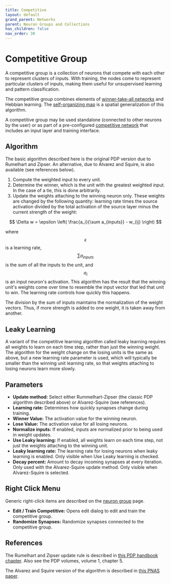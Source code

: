 ```yaml
---
title: Competitive
layout: default
grand_parent: Networks
parent: Neuron Groups and Collections
has_children: false
nav_order: 30
---
```


# Competitive Group

A competitive group is a collection of neurons that compete with each other to represent clusters of inputs. With training, the nodes come to represent particular clusters of inputs, making them useful for unsupervised learning and pattern classification.

The competitive group combines elements of [winner-take-all networks](wta) and Hebbian learning. The [self-organizing map](selfOrganizingMap) is a spatial generalization of this algorithm.

<!-- TODO: Add image -->

A competitive group may be used standalone (connected to other neurons by the user) or as part of a pre-configured [competitive network](../subnetworks/competitive) that includes an input layer and training interface.

## Algorithm

The basic algorithm described here is the original PDP version due to Rumelhart and Zipser. An alternative, due to Alvarez and Squire, is also available (see references below).

1. Compute the weighted input to every unit.
2. Determine the winner, which is the unit with the greatest weighted input. In the case of a tie, this is done arbitrarily.
3. Update the weights attaching to the winning neuron only. These weights are changed by the following quantity: learning rate times the source activation divided by the total activation of the source layer minus the current strength of the weight:

$$
\Delta w = \epsilon \left( \frac{a_i}{\sum a_{inputs}} - w_{ij} \right)
$$

where $$ \epsilon $$ is a learning rate, $$ \sum a_{inputs} $$ is the sum of all the inputs to the unit, and $$ a_i $$ is an input neuron's activation. This algorithm has the result that the winning unit's weights come over time to resemble the input vector that led that unit to win. The learning rate controls how quickly this happens.

The division by the sum of inputs maintains the normalization of the weight vectors. Thus, if more strength is added to one weight, it is taken away from another.

## Leaky Learning

A variant of the competitive learning algorithm called leaky learning requires all weights to learn on each time step, rather than just the winning weight. The algorithm for the weight change on the losing units is the same as above, but a new learning rate parameter is used, which will typically be smaller than the winning unit learning rate, so that weights attaching to losing neurons learn more slowly.

## Parameters

- **Update method:** Select either Rummelhart-Zipser (the classic PDP algorithm described above) or Alvarez-Squire (see references).
- **Learning rate:** Determines how quickly synapses change during training.
- **Winner Value:** The activation value for the winning neuron.
- **Lose Value:** The activation value for all losing neurons.
- **Normalize inputs:** If enabled, inputs are normalized prior to being used in weight updates.
- **Use Leaky learning:** If enabled, all weights learn on each time step, not just the weights attaching to the winning unit.
- **Leaky learning rate:** The learning rate for losing neurons when leaky learning is enabled. Only visible when Use Leaky learning is checked.
- **Decay percent:** Amount to decay incoming synapses at every iteration. Only used with the Alvarez-Squire update method. Only visible when Alvarez-Squire is selected.

## Right Click Menu

Generic right-click items are described on the [neuron group](.) page.

- **Edit / Train Competitive:** Opens edit dialog to edit and train the competitive group.
- **Randomize Synapses:** Randomize synapses connected to the competitive group.

## References

The Rumelhart and Zipser update rule is described in [this PDP handbook chapter](https://web.stanford.edu/group/pdplab/pdphandbook/handbookch7.html). Also see the PDP volumes, volume 1, chapter 5.

The Alvarez and Squire version of the algorithm is described in [this PNAS paper](http://www.pnas.org/content/91/15/7041.full.pdf).
